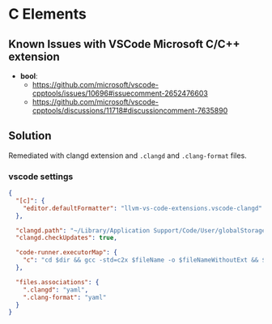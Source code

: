 # C Elements

## Known Issues with VSCode Microsoft C/C++ extension
- **bool**:
  - https://github.com/microsoft/vscode-cpptools/issues/10696#issuecomment-2652476603
  - https://github.com/microsoft/vscode-cpptools/discussions/11718#discussioncomment-7635890

## Solution
Remediated with clangd extension and `.clangd` and `.clang-format` files.

### vscode settings
```json
{
  "[c]": {
    "editor.defaultFormatter": "llvm-vs-code-extensions.vscode-clangd"
  },

  "clangd.path": "~/Library/Application Support/Code/User/globalStorage/llvm-vs-code-extensions.vscode-clangd/install/19.1.2/clangd_19.1.2/bin/clangd",
  "clangd.checkUpdates": true,

  "code-runner.executorMap": {
    "c": "cd $dir && gcc -std=c2x $fileName -o $fileNameWithoutExt && $dir$fileNameWithoutExt"
  },

  "files.associations": {
    ".clangd": "yaml",
    ".clang-format": "yaml"
  }
}
```